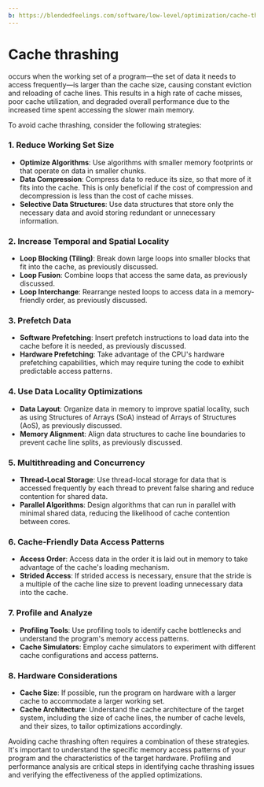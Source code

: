 ```yaml
---
b: https://blendedfeelings.com/software/low-level/optimization/cache-thrashing.md
---
```


# Cache thrashing 
occurs when the working set of a program—the set of data it needs to access frequently—is larger than the cache size, causing constant eviction and reloading of cache lines. This results in a high rate of cache misses, poor cache utilization, and degraded overall performance due to the increased time spent accessing the slower main memory.

To avoid cache thrashing, consider the following strategies:

### 1. Reduce Working Set Size
- **Optimize Algorithms**: Use algorithms with smaller memory footprints or that operate on data in smaller chunks.
- **Data Compression**: Compress data to reduce its size, so that more of it fits into the cache. This is only beneficial if the cost of compression and decompression is less than the cost of cache misses.
- **Selective Data Structures**: Use data structures that store only the necessary data and avoid storing redundant or unnecessary information.

### 2. Increase Temporal and Spatial Locality
- **Loop Blocking (Tiling)**: Break down large loops into smaller blocks that fit into the cache, as previously discussed.
- **Loop Fusion**: Combine loops that access the same data, as previously discussed.
- **Loop Interchange**: Rearrange nested loops to access data in a memory-friendly order, as previously discussed.

### 3. Prefetch Data
- **Software Prefetching**: Insert prefetch instructions to load data into the cache before it is needed, as previously discussed.
- **Hardware Prefetching**: Take advantage of the CPU's hardware prefetching capabilities, which may require tuning the code to exhibit predictable access patterns.

### 4. Use Data Locality Optimizations
- **Data Layout**: Organize data in memory to improve spatial locality, such as using Structures of Arrays (SoA) instead of Arrays of Structures (AoS), as previously discussed.
- **Memory Alignment**: Align data structures to cache line boundaries to prevent cache line splits, as previously discussed.

### 5. Multithreading and Concurrency
- **Thread-Local Storage**: Use thread-local storage for data that is accessed frequently by each thread to prevent false sharing and reduce contention for shared data.
- **Parallel Algorithms**: Design algorithms that can run in parallel with minimal shared data, reducing the likelihood of cache contention between cores.

### 6. Cache-Friendly Data Access Patterns
- **Access Order**: Access data in the order it is laid out in memory to take advantage of the cache's loading mechanism.
- **Strided Access**: If strided access is necessary, ensure that the stride is a multiple of the cache line size to prevent loading unnecessary data into the cache.

### 7. Profile and Analyze
- **Profiling Tools**: Use profiling tools to identify cache bottlenecks and understand the program's memory access patterns.
- **Cache Simulators**: Employ cache simulators to experiment with different cache configurations and access patterns.

### 8. Hardware Considerations
- **Cache Size**: If possible, run the program on hardware with a larger cache to accommodate a larger working set.
- **Cache Architecture**: Understand the cache architecture of the target system, including the size of cache lines, the number of cache levels, and their sizes, to tailor optimizations accordingly.

Avoiding cache thrashing often requires a combination of these strategies. It's important to understand the specific memory access patterns of your program and the characteristics of the target hardware. Profiling and performance analysis are critical steps in identifying cache thrashing issues and verifying the effectiveness of the applied optimizations.